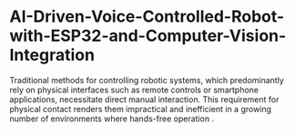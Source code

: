 # AI-Driven-Voice-Controlled-Robot-with-ESP32-and-Computer-Vision-Integration
Traditional methods for controlling robotic systems, which predominantly rely on  physical interfaces such as remote controls or smartphone applications, necessitate direct  manual interaction. This requirement for physical contact renders them impractical and  inefficient in a growing number of environments where hands-free operation .
